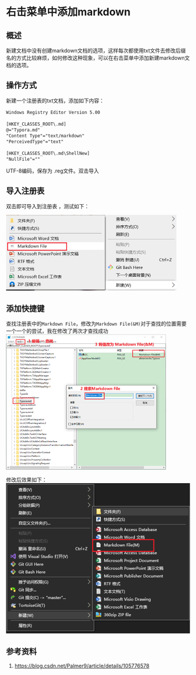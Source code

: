 # 右击菜单中添加markdown  

## 概述  
新建文档中没有创建markdown文档的选项，这样每次都使用txt文件去修改后缀名的方式比较麻烦，如何修改这种现象，可以在右击菜单中添加新建markdown文档的选项。

## 操作方式   

新建一个注册表的txt文档，添加如下内容：  
```reg
Windows Registry Editor Version 5.00

[HKEY_CLASSES_ROOT\.md]
@="Typora.md"
"Content Type"="text/markdown"
"PerceivedType"="text"

[HKEY_CLASSES_ROOT\.md\ShellNew]
"NullFile"=""
```
UTF-8编码，保存为 .reg文件。双击导入    
## 导入注册表   
双击即可导入到注册表 ，测试如下：  

<img src="./img/015-1.png" alt=" " style="zoom:75%;" />   

## 添加快捷键  
查找注册表中的`Markdown File`，修改为`Markdown File(&M)`对于查找的位置需要一个一个的尝试，我在修改了两次才查找成功     
<img src="./img/015-2.png" alt="015-2" style="zoom:50%;" />   

修改后效果如下：   
![015-3](./img/015-3.png)  





## 参考资料  

1. https://blog.csdn.net/Palmer9/article/details/105776578   